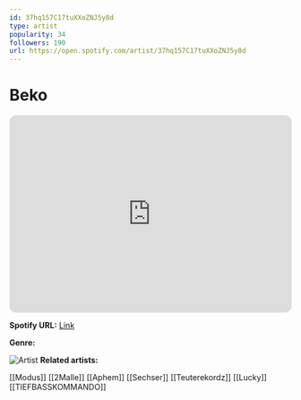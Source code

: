 ```yaml
---
id: 37hq157C17tuXXoZNJ5y8d
type: artist
popularity: 34
followers: 190
url: https://open.spotify.com/artist/37hq157C17tuXXoZNJ5y8d
---
```

# Beko

<iframe style="border-radius:12px" src="https://open.spotify.com/embed/artist/37hq157C17tuXXoZNJ5y8d" width="100%" height="352" frameBorder="0" allowfullscreen="" allow="autoplay; clipboard-write; encrypted-media; fullscreen; picture-in-picture" loading="lazy"></iframe>

**Spotify URL:** [Link](https://open.spotify.com/artist/37hq157C17tuXXoZNJ5y8d)

**Genre:** 

![Artist](https://i.scdn.co/image/ab67616d0000b273719d0d282164566c2c98f7b0)
**Related artists:**

[[Modus]]
[[2Malle]]
[[Aphem]]
[[Sechser]]
[[Teuterekordz]]
[[Lucky]]
[[TIEFBASSKOMMANDO]]
